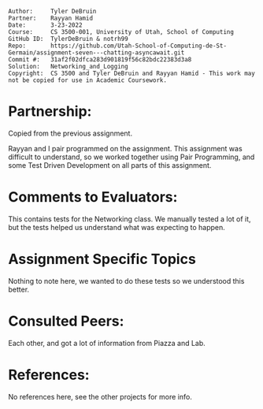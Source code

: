 ```
Author:     Tyler DeBruin
Partner:    Rayyan Hamid
Date:       3-23-2022
Course:     CS 3500-001, University of Utah, School of Computing
GitHub ID:  TylerDeBruin & notrh99
Repo:       https://github.com/Utah-School-of-Computing-de-St-Germain/assignment-seven---chatting-asyncawait.git
Commit #:   31af2f02dfca283d901819f56c82bdc22383d3a8
Solution:   Networking_and_Logging
Copyright:  CS 3500 and Tyler DeBruin and Rayyan Hamid - This work may not be copied for use in Academic Coursework.
```
# Partnership:
Copied from the previous assignment.


Rayyan and I pair programmed on the assignment. This assignment was difficult to understand, so we worked together using Pair Programming, and some Test Driven Development on all parts of this assignment.

# Comments to Evaluators:
This contains tests for the Networking class. We manually tested a lot of it, but the tests helped us understand what was expecting to happen.

# Assignment Specific Topics
Nothing to note here, we wanted to do these tests so we understood this better.

# Consulted Peers:
Each other, and got a lot of information from Piazza and Lab.

# References:

No references here, see the other projects for more info.